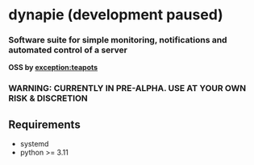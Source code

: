 # dynapie (development paused)
### Software suite for simple monitoring, notifications and automated control of a server
**OSS by [exception:teapots](https://exteps.com)**

### WARNING: CURRENTLY IN PRE-ALPHA. USE AT YOUR OWN RISK & DISCRETION

## Requirements
- systemd
- python >= 3.11